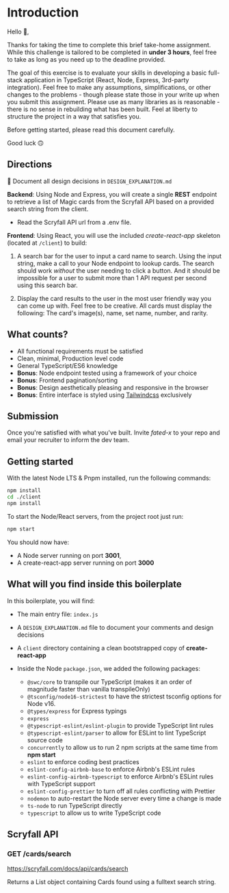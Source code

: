 # Introduction

Hello 👋,

Thanks for taking the time to complete this brief take-home assignment. While this challenge is tailored to be completed in **under 3 hours**, feel free to take as long as you need up to the deadline provided.

The goal of this exercise is to evaluate your skills in developing a basic full-stack application in TypeScript (React, Node, Express, 3rd-party integration). Feel free to make any assumptions, simplifications, or other changes to the problems - though please state those in your write up when you submit this assignment. Please use as many libraries as is reasonable - there is no sense in rebuilding what has been built. Feel at liberty to structure the project in a way that satisfies you.

Before getting started, please read this document carefully.

Good luck 🙃

## Directions

📓 Document all design decisions in `DESIGN_EXPLANATION.md`

**Backend**: Using Node and Express, you will create a single **REST** endpoint to retrieve a list of Magic cards from the Scryfall API based on a provided search string from the client.

*   Read the Scryfall API url from a .env file.

**Frontend**: Using React, you will use the included *create-react-app* skeleton (located at `/client`) to build:

1.  A search bar for the user to input a card name to search. Using the input string, make a call to your Node endpoint to lookup cards. The search should work *without* the user needing to click a button. And it should be impossible for a user to submit more than 1 API request per second using this search bar.

2.  Display the card results to the user in the most user friendly way you can come up with. Feel free to be creative. All cards must display the following: The card's image(s), name, set name, number, and rarity.

## What counts?

*   All functional requirements must be satisfied
*   Clean, minimal, Production level code
*   General TypeScript/ES6 knowledge
*   **Bonus**: Node endpoint tested using a framework of your choice
*   **Bonus**: Frontend pagination/sorting
*   **Bonus**: Design aesthetically pleasing and responsive in the browser
*   **Bonus**: Entire interface is styled using [Tailwindcss](https://tailwindcss.com) exclusively

## Submission

Once you're satisfied with what you've built. Invite *fated-x* to your repo and email your recruiter to inform the dev team.

## Getting started

With the latest Node LTS & Pnpm installed, run the following commands:

```bash
npm install
cd ./client
npm install
```

To start the Node/React servers, from the project root just run:

```bash
npm start
```

You should now have:

*   A Node server running on port **3001**,
*   A create-react-app server running on port **3000**

## What will you find inside this boilerplate

In this boilerplate, you will find:

*   The main entry file: `index.js`
*   A `DESIGN_EXPLANATION.md` file to document your comments and design decisions
*   A `client` directory containing a clean bootstrapped copy of **create-react-app**
*   Inside the Node `package.json`, we added the following packages:

    *   `@swc/core` to transpile our TypeScript (makes it an order of magnitude faster than vanilla transpileOnly)
    *   `@tsconfig/node16-strictest` to have the strictest tsconfig options for Node v16.
    *   `@types/express` for Express typings
    *   `express`
    *   `@typescript-eslint/eslint-plugin` to provide TypeScript lint rules
    *   `@typescript-eslint/parser` to allow for ESLint to lint TypeScript source code
    *   `concurrently` to allow us to run 2 npm scripts at the same time from **npm start**
    *   `eslint` to enforce coding best practices
    *   `eslint-config-airbnb-base` to enforce Airbnb's ESLint rules
    *   `eslint-config-airbnb-typescript` to enforce Airbnb's ESLint rules with TypeScript support
    *   `eslint-config-prettier` to turn off all rules conflicting with Prettier
    *   `nodemon` to auto-restart the Node server every time a change is made
    *   `ts-node` to run TypeScript directly
    *   `typescript` to allow us to write TypeScript code

## Scryfall API

### GET /cards/search

https://scryfall.com/docs/api/cards/search

Returns a List object containing Cards found using a fulltext search string.
